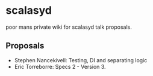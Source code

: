 scalasyd
========

poor mans private wiki for scalasyd talk proposals.


Proposals
---------

 - Stephen Nancekivell: Testing, DI and separating logic
 - Eric Torreborre: Specs 2 - Version 3. 
